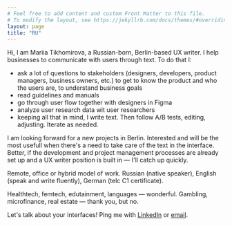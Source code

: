 ```yaml
---
# Feel free to add content and custom Front Matter to this file.
# To modify the layout, see https://jekyllrb.com/docs/themes/#overriding-theme-defaults
layout: page
title: "RU"
---
```


Hi, I am Mariia Tikhomirova, a Russian-born, Berlin-based UX writer. I help businesses to communicate with users through text. To do that I:
- ask a lot of questions to stakeholders (designers, developers, product managers, business owners, etc.) to get to know the product and who the users are, to understand business goals
- read guidelines and manuals
- go through user flow together with designers in Figma
- analyze user research data wit user researchers
- keeping all that in mind, I write text. Then follow A/B tests, editing, adjusting. Iterate as needed.

I am looking forward for a new projects in Berlin. Interested and will be the most usefull when there's a need to take care of the text in the interface. Better, if the development and project management processes are already set up and a UX writer position is built in — I'll catch up quickly.

Remote, office or hybrid model of work. Russian (native speaker), English (speak and write fluently), German (telc C1 certificate).

Healthtech, femtech, edutainment, languages — wonderful. Gambling, microfinance, real estate — thank you, but no.

Let's talk about your interfaces! Ping me with [LinkedIn](https://www.linkedin.com/in/mariiatikhomirova/) or [email](mailto:uxwrtr@gmail.com).